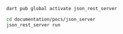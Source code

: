 ```bash
dart pub global activate json_rest_server
```

```bash
cd documentation/pocs/json_server
json_rest_server run
```